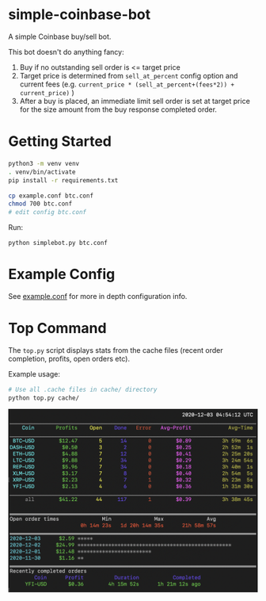 # simple-coinbase-bot
A simple Coinbase buy/sell bot.

This bot doesn't do anything fancy:
1. Buy if no outstanding sell order is <= target price
2. Target price is determined from `sell_at_percent` config option and current
fees (e.g. `current_price * (sell_at_percent+(fees*2)) + current_price)` )
3. After a buy is placed, an immediate limit sell order is set at target price for
the size amount from the buy response completed order.

# Getting Started

```bash
python3 -m venv venv
. venv/bin/activate
pip install -r requirements.txt
```
```bash
cp example.conf btc.conf
chmod 700 btc.conf
# edit config btc.conf
```

Run:
```
python simplebot.py btc.conf
```

# Example Config

See [example.conf](example.conf) for more in depth configuration info.

# Top Command

The `top.py` script displays stats from the cache files (recent order completion, profits, open orders etc).

Example usage:

```bash
# Use all .cache files in cache/ directory
python top.py cache/
```
![Top Example](/top1.png)
